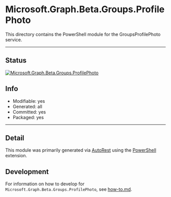 <!-- region Generated -->
# Microsoft.Graph.Beta.Groups.ProfilePhoto
This directory contains the PowerShell module for the GroupsProfilePhoto service.

---
## Status
[![Microsoft.Graph.Beta.Groups.ProfilePhoto](https://img.shields.io/powershellgallery/v/Microsoft.Graph.Beta.Groups.ProfilePhoto.svg?style=flat-square&label=Microsoft.Graph.Beta.Groups.ProfilePhoto "Microsoft.Graph.Beta.Groups.ProfilePhoto")](https://www.powershellgallery.com/packages/Microsoft.Graph.Beta.Groups.ProfilePhoto/)

## Info
- Modifiable: yes
- Generated: all
- Committed: yes
- Packaged: yes

---
## Detail
This module was primarily generated via [AutoRest](https://github.com/Azure/autorest) using the [PowerShell](https://github.com/Azure/autorest.powershell) extension.

## Development
For information on how to develop for `Microsoft.Graph.Beta.Groups.ProfilePhoto`, see [how-to.md](how-to.md).
<!-- endregion -->
